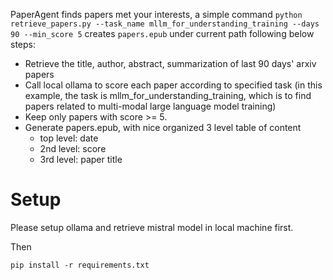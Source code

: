 PaperAgent finds papers met your interests, a simple command `python retrieve_papers.py --task_name mllm_for_understanding_training --days 90 --min_score 5` creates `papers.epub` under current path following below steps:
- Retrieve the title, author, abstract, summarization of last 90 days' arxiv papers
- Call local ollama to score each paper according to specified task (in this example, the task is mllm_for_understanding_training, which is to find papers related to multi-modal large language model training)
- Keep only papers with score >= 5.
- Generate papers.epub, with nice organized 3 level table of content
    - top level: date
    - 2nd level: score
    - 3rd level: paper title

# Setup

Please setup ollama and retrieve mistral model in local machine first.

Then
```
pip install -r requirements.txt
```